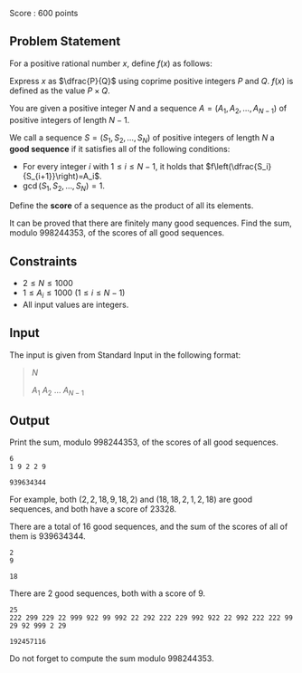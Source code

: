 Score : $600$ points

## Problem Statement

For a positive rational number $x$, define $f(x)$ as follows:

Express $x$ as $\dfrac{P}{Q}$ using coprime positive integers $P$ and $Q$. $f(x)$ is defined as the value $P\times Q$.

You are given a positive integer $N$ and a sequence $A=(A_1,A_2,\dots,A_{N-1})$ of positive integers of length $N-1$.

We call a sequence $S=(S_1,S_2,\dots,S_N)$ of positive integers of length $N$ a **good sequence** if it satisfies all of the following conditions:

- For every integer $i$ with $1\leq i\leq N-1$, it holds that $f\left(\dfrac{S_i}{S_{i+1}}\right)=A_i$.
- $\gcd(S_1,S_2,\dots,S_N)=1$.

Define the **score** of a sequence as the product of all its elements.

It can be proved that there are finitely many good sequences. Find the sum, modulo $998244353$, of the scores of all good sequences.

## Constraints

- $2\leq N\leq 1000$
- $1\leq A_i\leq 1000$ $(1\leq i\leq N-1)$
- All input values are integers.

## Input

The input is given from Standard Input in the following format:

> $N$
> 
> $A_1$ $A_2$ $\dots$ $A_{N-1}$

## Output

Print the sum, modulo $998244353$, of the scores of all good sequences.

```input1
6
1 9 2 2 9
```

```output1
939634344
```

For example, both $(2,2,18,9,18,2)$ and $(18,18,2,1,2,18)$ are good sequences, and both have a score of $23328$.

There are a total of $16$ good sequences, and the sum of the scores of all of them is $939634344$.

```input2
2
9
```

```output2
18
```

There are $2$ good sequences, both with a score of $9$.

```input3
25
222 299 229 22 999 922 99 992 22 292 222 229 992 922 22 992 222 222 99 29 92 999 2 29
```

```output3
192457116
```

Do not forget to compute the sum modulo $998244353$.